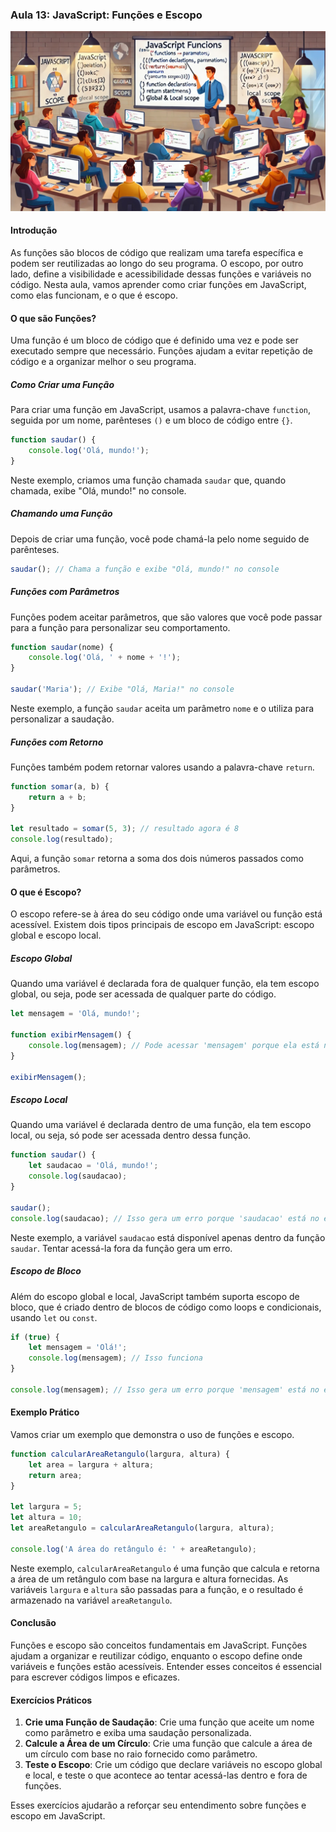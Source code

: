 ### Aula 13: JavaScript: Funções e Escopo
![](./assets/13.jpeg)
#### Introdução

As funções são blocos de código que realizam uma tarefa específica e podem ser reutilizadas ao longo do seu programa. O escopo, por outro lado, define a visibilidade e acessibilidade dessas funções e variáveis no código. Nesta aula, vamos aprender como criar funções em JavaScript, como elas funcionam, e o que é escopo.

#### O que são Funções?

Uma função é um bloco de código que é definido uma vez e pode ser executado sempre que necessário. Funções ajudam a evitar repetição de código e a organizar melhor o seu programa.

##### Como Criar uma Função

Para criar uma função em JavaScript, usamos a palavra-chave `function`, seguida por um nome, parênteses `()` e um bloco de código entre `{}`.

```javascript
function saudar() {
    console.log('Olá, mundo!');
}
```

Neste exemplo, criamos uma função chamada `saudar` que, quando chamada, exibe "Olá, mundo!" no console.

##### Chamando uma Função

Depois de criar uma função, você pode chamá-la pelo nome seguido de parênteses.

```javascript
saudar(); // Chama a função e exibe "Olá, mundo!" no console
```

##### Funções com Parâmetros

Funções podem aceitar parâmetros, que são valores que você pode passar para a função para personalizar seu comportamento.

```javascript
function saudar(nome) {
    console.log('Olá, ' + nome + '!');
}

saudar('Maria'); // Exibe "Olá, Maria!" no console
```

Neste exemplo, a função `saudar` aceita um parâmetro `nome` e o utiliza para personalizar a saudação.

##### Funções com Retorno

Funções também podem retornar valores usando a palavra-chave `return`.

```javascript
function somar(a, b) {
    return a + b;
}

let resultado = somar(5, 3); // resultado agora é 8
console.log(resultado);
```

Aqui, a função `somar` retorna a soma dos dois números passados como parâmetros.

#### O que é Escopo?

O escopo refere-se à área do seu código onde uma variável ou função está acessível. Existem dois tipos principais de escopo em JavaScript: escopo global e escopo local.

##### Escopo Global

Quando uma variável é declarada fora de qualquer função, ela tem escopo global, ou seja, pode ser acessada de qualquer parte do código.

```javascript
let mensagem = 'Olá, mundo!';

function exibirMensagem() {
    console.log(mensagem); // Pode acessar 'mensagem' porque ela está no escopo global
}

exibirMensagem();
```

##### Escopo Local

Quando uma variável é declarada dentro de uma função, ela tem escopo local, ou seja, só pode ser acessada dentro dessa função.

```javascript
function saudar() {
    let saudacao = 'Olá, mundo!';
    console.log(saudacao);
}

saudar();
console.log(saudacao); // Isso gera um erro porque 'saudacao' está no escopo local da função
```

Neste exemplo, a variável `saudacao` está disponível apenas dentro da função `saudar`. Tentar acessá-la fora da função gera um erro.

##### Escopo de Bloco

Além do escopo global e local, JavaScript também suporta escopo de bloco, que é criado dentro de blocos de código como loops e condicionais, usando `let` ou `const`.

```javascript
if (true) {
    let mensagem = 'Olá!';
    console.log(mensagem); // Isso funciona
}

console.log(mensagem); // Isso gera um erro porque 'mensagem' está no escopo de bloco
```

#### Exemplo Prático

Vamos criar um exemplo que demonstra o uso de funções e escopo.

```javascript
function calcularAreaRetangulo(largura, altura) {
    let area = largura + altura;
    return area;
}

let largura = 5;
let altura = 10;
let areaRetangulo = calcularAreaRetangulo(largura, altura);

console.log('A área do retângulo é: ' + areaRetangulo);
```

Neste exemplo, `calcularAreaRetangulo` é uma função que calcula e retorna a área de um retângulo com base na largura e altura fornecidas. As variáveis `largura` e `altura` são passadas para a função, e o resultado é armazenado na variável `areaRetangulo`.

#### Conclusão

Funções e escopo são conceitos fundamentais em JavaScript. Funções ajudam a organizar e reutilizar código, enquanto o escopo define onde variáveis e funções estão acessíveis. Entender esses conceitos é essencial para escrever códigos limpos e eficazes.

#### Exercícios Práticos

1. **Crie uma Função de Saudação**: Crie uma função que aceite um nome como parâmetro e exiba uma saudação personalizada.
2. **Calcule a Área de um Círculo**: Crie uma função que calcule a área de um círculo com base no raio fornecido como parâmetro.
3. **Teste o Escopo**: Crie um código que declare variáveis no escopo global e local, e teste o que acontece ao tentar acessá-las dentro e fora de funções.

Esses exercícios ajudarão a reforçar seu entendimento sobre funções e escopo em JavaScript.